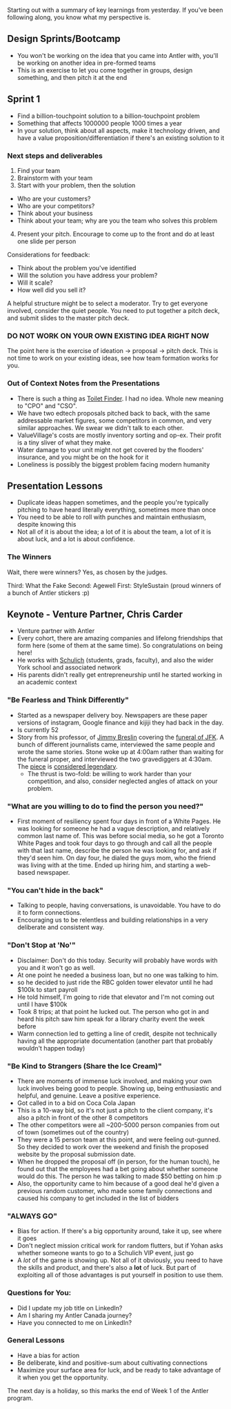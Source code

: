 Starting out with a summary of key learnings from yesterday. If you've been following along, you know what my perspective is.

## Design Sprints/Bootcamp

- You won't be working on the idea that you came into Antler with, you'll be working on another idea in pre-formed teams
- This is an exercise to let you come together in groups, design something, and then pitch it at the end

## Sprint 1

- Find a billion-touchpoint solution to a billion-touchpoint problem
- Something that affects 1000000 people 1000 times a year
- In your solution, think about all aspects, make it technology driven, and have a value proposition/differentiation if there's an existing solution to it

### Next steps and deliverables

1. Find your team
2. Brainstorm with your team
3. Start with your problem, then the solution
  - Who are your customers?
  - Who are your competitors?
  - Think about your business
  - Think about your team; why are you the team who solves this problem
4. Present your pitch. Encourage to come up to the front and do at least one slide per person

Considerations for feedback:
  - Think about the problem you've identified
  - Will the solution you have address your problem?
  - Will it scale?
  - How well did you sell it?
  
A helpful structure might be to select a moderator. Try to get everyone involved, consider the quiet people. You need to put together a pitch deck, and submit slides to the master pitch deck.

### DO NOT WORK ON YOUR OWN EXISTING IDEA RIGHT NOW

The point here is the exercise of ideation -> proposal -> pitch deck. This is not time to work on your existing ideas, see how team formation works for you.

### Out of Context Notes from the Presentations

- There is such a thing as [Toilet Finder](http://toiletfinder.net/). I had no idea. Whole new meaning to "CPO" and "CSO".
- We have two edtech proposals pitched back to back, with the same addressable market figures, some competitors in common, and very similar approaches. We swear we didn't talk to each other.
- ValueVillage's costs are mostly inventory sorting and op-ex. Their profit is a tiny sliver of what they make.
- Water damage to your unit might not get covered by the flooders' insurance, and you might be on the hook for it
- Loneliness is possibly the biggest problem facing modern humanity

## Presentation Lessons

- Duplicate ideas happen sometimes, and the people you're typically pitching to have heard literally everything, sometimes more than once
- You need to be able to roll with punches and maintain enthusiasm, despite knowing this
- Not all of it is about the idea; a lot of it is about the team, a lot of it is about luck, and a lot is about confidence.

### The Winners

Wait, there were winners? Yes, as chosen by the judges.

Third: What the Fake
Second: Agewell
First: StyleSustain (proud winners of a bunch of Antler stickers :p)

## Keynote - Venture Partner, Chris Carder

- Venture partner with Antler
- Every cohort, there are amazing companies and lifelong friendships that form here (some of them at the same time). So congratulations on being here!
- He works with [Schulich](https://schulich.yorku.ca/) (students, grads, faculty), and also the wider York school and associated network
- His parents didn't really get entrepreneurship until he started working in an academic context

### "Be Fearless and Think Differently"

- Started as a newspaper delivery boy. Newspapers are these paper versions of instagram, Google finance and kijiji they had back in the day.
- Is currently 52
- Story from his professor, of [Jimmy Breslin](https://en.wikipedia.org/wiki/Jimmy_Breslin) covering the [funeral of JFK](https://en.wikipedia.org/wiki/State_funeral_of_John_F._Kennedy). A bunch of different journalists came, interviewed the same people and wrote the same stories. Stone woke up at 4:00am rather than waiting for the funeral proper, and interviewed the two gravediggers at 4:30am. The [piece](https://ccnyintroductiontojournalism.com/2022/04/06/jimmy-breslins-grave-digger-story/) is [considered legendary](https://www.thedailybeast.com/jimmy-breslin-on-jfks-assassination-two-classic-columns).
  - The thrust is two-fold: be willing to work harder than your competition, and also, consider neglected angles of attack on your problem.

### "What are you willing to do to find the person you need?"

- First moment of resiliency spent four days in front of a White Pages. He was looking for someone he had a vague description, and relatively common last name of. This was before social media, so he got a Toronto White Pages and took four days to go through and call all the people with that last name, describe the person he was looking for, and ask if they'd seen him. On day four, he dialed the guys mom, who the friend was living with at the time. Ended up hiring him, and starting a web-based newspaper.

### "You can't hide in the back"

- Talking to people, having conversations, is unavoidable. You have to do it to form connections.
- Encouraging us to be relentless and building relationships in a very deliberate and consistent way.

### "Don't Stop at 'No'"

- Disclaimer: Don't do this today. Security will probably have words with you and it won't go as well.
- At one point he needed a business loan, but no one was talking to him.
- so he decided to just ride the RBC golden tower elevator until he had $100k to start payroll
- He told himself, I'm going to ride that elevator and I'm not coming out until I have $100k
- Took 8 trips; at that point he lucked out. The person who got in and heard his pitch saw him speak for a library charity event the week before
- Warm connection led to getting a line of credit, despite not technically having all the appropriate documentation (another part that probably wouldn't happen today)

### "Be Kind to Strangers (Share the Ice Cream)"

- There are moments of immense luck involved, and making your own luck involves being good to people. Showing up, being enthusiastic and helpful, and genuine. Leave a positive experience.
- Got called in to a bid on Coca Cola Japan
- This is a 10-way bid, so it's not just a pitch to the client company, it's also a pitch in front of the other 8 competitors
- The other competitors were all ~200-5000 person companies from out of town (sometimes out of the country)
- They were a 15 person team at this point, and were feeling out-gunned. So they decided to work over the weekend and finish the proposed website by the proposal submission date.
- When he dropped the proposal off (in person, for the human touch), he found out that the employees had a bet going about whether someone would do this. The person he was talking to made $50 betting on him :p
- Also, the opportunity came to him because of a good deal he'd given a previous random customer, who made some family connections and caused his company to get included in the list of bidders

### "ALWAYS GO"

- Bias for action. If there's a big opportunity around, take it up, see where it goes
- Don't neglect mission critical work for random flutters, but if Yohan asks whether someone wants to go to a Schulich VIP event, just go
- A _lot_ of the game is showing up. Not all of it obviously, you need to have the skills and product, and there's also a **lot** of luck. But part of exploiting all of those advantages is put yourself in position to use them.

### Questions for You:

- Did I update my job title on LinkedIn?
- Am I sharing my Antler Canada journey?
- Have you connected to me on LinkedIn?

### General Lessons

- Have a bias for action
- Be deliberate, kind and positive-sum about cultivating connections
- Maximize your surface area for luck, and be ready to take advantage of it when you get the opportunity.

The next day is a holiday, so this marks the end of Week 1 of the Antler program.
